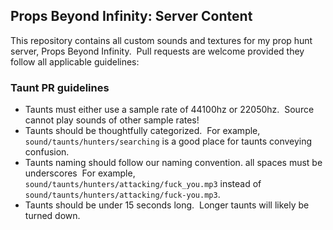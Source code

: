 ## Props Beyond Infinity: Server Content
This repository contains all custom sounds and textures for my prop hunt server, Props Beyond Infinity. 
&nbsp;Pull requests are welcome provided they follow all applicable guidelines:<br>
### Taunt PR guidelines
 - Taunts must either use a sample rate of 44100hz or 22050hz. &nbsp;Source cannot play sounds of other sample rates!
 - Taunts should be thoughtfully categorized. &nbsp;For example, `sound/taunts/hunters/searching` is a good place for taunts conveying confusion.
 - Taunts naming should follow our naming convention. all spaces must be underscores &nbsp;For example, `sound/taunts/hunters/attacking/fuck_you.mp3` instead of `sound/taunts/hunters/attacking/fuck-you.mp3`.
 - Taunts should be under 15 seconds long. &nbsp;Longer taunts will likely be turned down.
